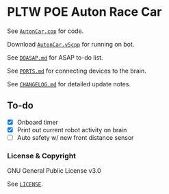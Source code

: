 # PLTW POE Auton Race Car

See [`AutonCar.cpp`](AutonCar.cpp) for code.

Download [`AutonCar.v5cpp`](AutonCar.v5cpp) for running on bot.

See [`DOASAP.md`](DOASAP.md) for ASAP to-do list.

See [`PORTS.md`](PORTS.md) for connecting devices to the brain.

See [`CHANGELOG.md`](CHANGELOG.md) for detailed update notes.

## To-do

 - [x] Onboard timer
 - [x] Print out current robot activity on brain
 - [ ] Auto safety w/ new front distance sensor

### License & Copyright
GNU General Public License v3.0

See [`LICENSE`](LICENSE).
